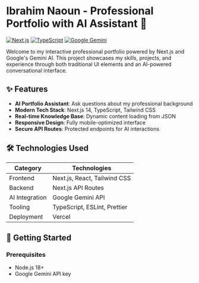 # Ibrahim Naoun - Professional Portfolio with AI Assistant 🤖

[![Next.js](https://img.shields.io/badge/Next.js-000000?logo=nextdotjs&logoColor=white)](https://nextjs.org/)
[![TypeScript](https://img.shields.io/badge/TypeScript-3178C6?logo=typescript&logoColor=white)](https://www.typescriptlang.org/)
[![Google Gemini](https://img.shields.io/badge/Google_Gemini-4285F4?logo=google&logoColor=white)](https://ai.google.dev/)

Welcome to my interactive professional portfolio powered by Next.js and Google's Gemini AI. This project showcases my skills, projects, and experience through both traditional UI elements and an AI-powered conversational interface.

## ✨ Features

- **AI Portfolio Assistant**: Ask questions about my professional background
- **Modern Tech Stack**: Next.js 14, TypeScript, Tailwind CSS
- **Real-time Knowledge Base**: Dynamic content loading from JSON
- **Responsive Design**: Fully mobile-optimized interface
- **Secure API Routes**: Protected endpoints for AI interactions

## 🛠️ Technologies Used

| Category       | Technologies                          |
|----------------|---------------------------------------|
| Frontend       | Next.js, React, Tailwind CSS          |
| Backend        | Next.js API Routes                    |
| AI Integration | Google Gemini API                     |
| Tooling        | TypeScript, ESLint, Prettier          |
| Deployment     | Vercel    |

## 🚀 Getting Started

### Prerequisites
- Node.js 18+
- Google Gemini API key
